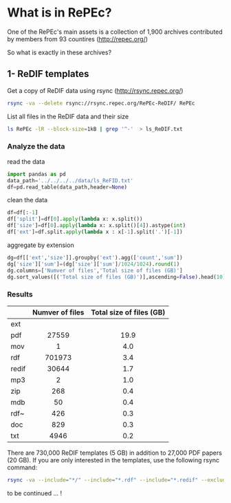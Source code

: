 # What is in RePEc?

One of the RePEc's main assets is a collection of 1,900 archives contributed by members from 93 countires (http://repec.org/)

So what is exactly in these archives?

## 1- ReDIF templates
Get a copy of ReDIF data using rsync (http://rsync.repec.org/)

```bash 
rsync -va --delete rsync://rsync.repec.org/RePEc-ReDIF/ RePEc
```

List all files in the ReDIF data and their size

```bash
ls RePEc -lR --block-size=1kB | grep '^-'  > ls_ReDIF.txt
```

### Analyze the data 
read the data
```python
import pandas as pd
data_path='../../../../data/ls_ReFID.txt'
df=pd.read_table(data_path,header=None)
```
clean the data
```python
df=df[:-1]
df['split']=df[0].apply(lambda x: x.split())
df['size']=df[0].apply(lambda x: x.split()[4]).astype(int)
df['ext']=df.split.apply(lambda x : x[-1].split('.')[-1])
```
aggregate by extension
```python
dg=df[['ext','size']].groupby('ext').agg(['count','sum'])
dg['size']['sum']=(dg['size']['sum']/1024/1024).round(1)
dg.columns=['Numver of files','Total size of files (GB)']
dg.sort_values([('Total size of files (GB)')],ascending=False).head(10)
```

### Results
|	| Numver of files 	| Total size of files (GB) |
|---|:---: 	| :---: |
| ext 	|  	|  	|
| pdf 	| 27559 	| 19.9 	|
| mov 	| 1 	| 4.0 	|
| rdf 	| 701973 	| 3.4 	|
| redif 	| 30644 	| 1.7 	|
| mp3 	| 2 	| 1.0 	|
| zip 	| 268 	| 0.4 	|
| mdb 	| 50 	| 0.4 	|
| rdf~ 	| 426 	| 0.3 	|
| doc 	| 829 	| 0.3 	|
| txt 	| 4946 	| 0.2 	|

There are 730,000 ReDIF templates (5 GB) in addition to 27,000 PDF papers (20 GB). If you are only interested in the templates, use the following rsync command:

```bash
rsync -va --include="*/" --include="*.rdf" --include="*.redif" --exclude="*"  --delete rsync://rsync.repec.org/RePEc-ReDIF/ rdf
```

to be continued ... !
